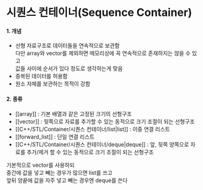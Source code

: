 # 시퀀스 컨테이너(Sequence Container)

#### 1. 개념
- 선형 자료구조로 데이터들을 연속적으로 보관함  
	다만 array와 vector를 제외하면 메모리상에 꼭 연속적으로 존재하지는 않을 수 있고  
	값들 사이에 순서가 있다 정도로 생각하는게 맞음  
- 중복된 데이터를 허용함
- 원소 자체를 보관하는 목적이 강함

#### 2. 종류
- [[array]] : 기본 배열과 같은 고정된 크기의 선형구조  
- [[vector]] : 뒷쪽으로 자료를 추가할 수 있는 동적으로 크기 조절이 되는 선형구조  
- [[C++/STL/Container/시퀀스 컨테이너/list|list]] : 이중 연결 리스트  
- [[forward_list]] : 단일 연결 리스트  
- [[C++/STL/Container/시퀀스 컨테이너/deque|deque]] : 앞, 뒷쪽 양쪽으로 자료를 추가/제거 할 수 있는 동적으로 크기 조절이 되는 선형구조

기본적으로 vector를 사용하되  
중간에 값을 넣고 빼는 경우가 많으면 list를 쓰고  
앞뒤 양끝에 값을 자주 넣고 빼는 경우엔 deque를 쓴다